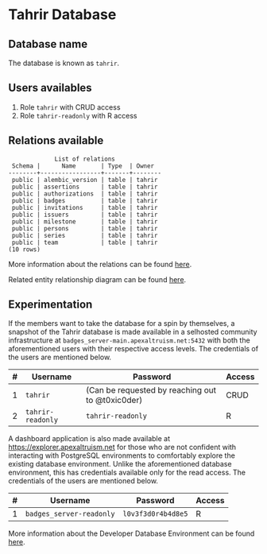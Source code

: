 # Tahrir Database

## Database name

The database is known as `tahrir`.

## Users availables

1. Role `tahrir` with CRUD access
2. Role `tahrir-readonly` with R access

## Relations available

```
             List of relations
 Schema |      Name       | Type  | Owner
--------+-----------------+-------+--------
 public | alembic_version | table | tahrir
 public | assertions      | table | tahrir
 public | authorizations  | table | tahrir
 public | badges          | table | tahrir
 public | invitations     | table | tahrir
 public | issuers         | table | tahrir
 public | milestone       | table | tahrir
 public | persons         | table | tahrir
 public | series          | table | tahrir
 public | team            | table | tahrir
(10 rows)
```

More information about the relations can be found [here](https://gitlab.com/fedora/websites-apps/fedora-badges/accolades-api/-/blob/main/docs/TABLES.md).

Related entity relationship diagram can be found [here](https://gitlab.com/fedora/websites-apps/fedora-badges/accolades-api/-/blob/main/docs/TRDIAG.md).

## Experimentation

If the members want to take the database for a spin by themselves, a snapshot
of the Tahrir database is made available in a selhosted community
infrastructure at `badges_server-main.apexaltruism.net:5432` with both the
aforementioned users with their respective access levels. The credentials of
the users are mentioned below.

| # | Username          | Password                                         | Access |
|---|-------------------|--------------------------------------------------|--------|
| 1 | `tahrir`          | (Can be requested by reaching out to @t0xic0der) | CRUD   |
| 2 | `tahrir-readonly` | `tahrir-readonly`                                | R      |

A dashboard application is also made available at
https://explorer.apexaltruism.net for those who are not confident with
interacting with PostgreSQL environments to comfortably explore the existing
database environment. Unlike the aforementioned database environment, this has
credentials available only for the read access. The credentials of the users
are mentioned below.

| # | Username            | Password           | Access |
|---|---------------------|--------------------|--------|
| 1 | `badges_server-readonly` | `l0v3f3d0r4b4d8e5` | R      |

More information about the Developer Database Environment can be found [here](https://discussion.fedoraproject.org/t/fedora-badges-developer-database-environment-is-now-available/84168).
